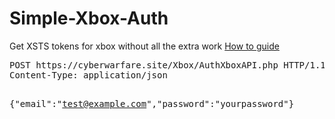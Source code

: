 # Simple-Xbox-Auth
Get XSTS tokens for xbox without all the extra work
<a href="https://cyberwarfare.site/Xbox/AuthXboxAPI.php">How to guide</a>
<link href="https://cdnjs.cloudflare.com/ajax/libs/tailwindcss/2.2.19/tailwind.min.css" rel="stylesheet">
<div class="bg-gray-200 p-4 rounded-md">
                <pre class="whitespace-pre-wrap">POST <span class="text-blue-600">https://cyberwarfare.site/Xbox/AuthXboxAPI.php</span> HTTP/1.1
Content-Type: application/json

<span class="text-green-600">{"email":"test@example.com","password":"yourpassword"}</span></pre>
            </div>
